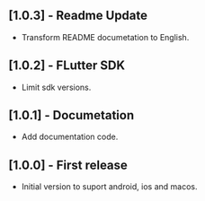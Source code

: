 ## [1.0.3] - Readme Update

- Transform README documetation to English.

## [1.0.2] - FLutter SDK

- Limit sdk versions.

## [1.0.1] - Documetation

- Add documentation code.

## [1.0.0] - First release

- Initial version to suport android, ios and macos.
